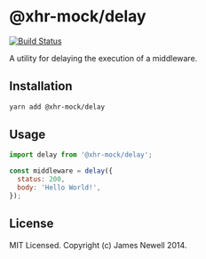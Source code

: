 # @xhr-mock/delay

[![Build Status](https://travis-ci.org/jameslnewell/xhr-mock.svg?branch=master)](https://travis-ci.org/jameslnewell/xhr-mock)

A utility for delaying the execution of a middleware.

## Installation

```bash
yarn add @xhr-mock/delay
```

## Usage

```js
import delay from '@xhr-mock/delay';

const middleware = delay({
  status: 200,
  body: 'Hello World!',
});
```

## License

MIT Licensed. Copyright (c) James Newell 2014.
